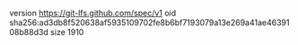 version https://git-lfs.github.com/spec/v1
oid sha256:ad3db8f520638af5935109702fe8b6bf7193079a13e269a41ae4639108b88d3d
size 1910
